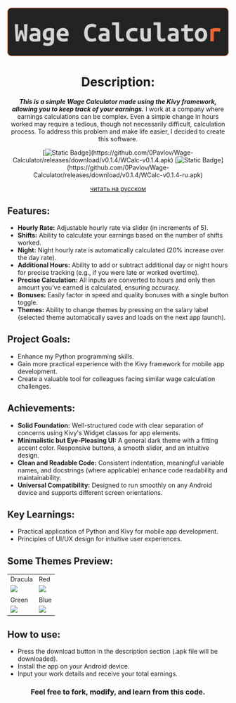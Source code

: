<div align="center">

![banner](https://github.com/0Pavlov/Wage-Calculator/blob/master/sources/assets/banner.png)

# Description:

***This is a simple Wage Calculator made using the Kivy framework, allowing you to keep track of your earnings.***
I work at a company where earnings calculations can be complex. Even a simple change in hours worked may require a tedious, though not necessarily difficult, calculation process. To address this problem and make life easier, I decided to create this software.

[![Static Badge](https://img.shields.io/badge/DOWNLOAD-APK%20v0.1.4-white?style=for-the-badge&logo=android&logoColor=white&logoSize=auto&labelColor=black&link=**https://github.com/0Pavlov/Wage-Calculator/releases/download/v0.1.4/WCalc-v0.1.4.apk**)](https://github.com/0Pavlov/Wage-Calculator/releases/download/v0.1.4/WCalc-v0.1.4.apk)
[![Static Badge](https://img.shields.io/badge/DOWNLOAD_RU-APK%20v0.1.4-white?style=for-the-badge&logo=android&logoColor=white&logoSize=auto&labelColor=black&link=**https://github.com/0Pavlov/Wage-Calculator/releases/download/v0.1.4/WCalc-v0.1.4-ru.apk**)](https://github.com/0Pavlov/Wage-Calculator/releases/download/v0.1.4/WCalc-v0.1.4-ru.apk)

[читать на русском](https://github.com/0Pavlov/Wage-Calculator/blob/master/README.ru.md)

</div> 

## Features:

  - **Hourly Rate:** Adjustable hourly rate via slider (in increments of 5).
  - **Shifts:** Ability to calculate your earnings based on the number of shifts worked.
  - **Night:** Night hourly rate is automatically calculated (20% increase over the day rate).
  - **Additional Hours:** Ability to add or subtract additional day or night hours for precise tracking (e.g., if you were late or worked overtime).
  - **Precise Calculation:** All inputs are converted to hours and only then amount you've earned is calculated, ensuring accuracy.
  - **Bonuses:** Easily factor in speed and quality bonuses with a single button toggle.
  - **Themes:** Ability to change themes by pressing on the salary label (selected theme automatically saves and loads on the next app launch).

## Project Goals:

  - Enhance my Python programming skills.
  - Gain more practical experience with the Kivy framework for mobile app development.
  - Create a valuable tool for colleagues facing similar wage calculation challenges.

## Achievements:

  - **Solid Foundation:** Well-structured code with clear separation of concerns using Kivy's Widget classes for app elements.
  - **Minimalistic but Eye-Pleasing UI:** A general dark theme with a fitting accent color. Responsive buttons, a smooth slider, and an intuitive design.
  - **Clean and Readable Code:** Consistent indentation, meaningful variable names, and docstrings (where applicable) enhance code readability and maintainability.
  - **Universal Compatibility:** Designed to run smoothly on any Android device and supports different screen orientations.

## Key Learnings:

  - Practical application of Python and Kivy for mobile app development.
  - Principles of UI/UX design for intuitive user experiences.

## Some Themes Preview:
<div align="center"><table><tr><td>Dracula</td><td>Red</td></tr><tr><td>
<img src="https://github.com/0Pavlov/Wage-Calculator/blob/master/sources/assets/theme_dracula.png"/></td><td>
<img src="https://github.com/0Pavlov/Wage-Calculator/blob/master/sources/assets/theme_red.png"/></td></tr>
<tr><td>Green</td><td>Blue</td></tr><tr><td>
<img src="https://github.com/0Pavlov/Wage-Calculator/blob/master/sources/assets/theme_green.png"/></td><td>
<img src="https://github.com/0Pavlov/Wage-Calculator/blob/master/sources/assets/theme_blue.png"/></td></tr>
</table></div>

## How to use:

  - Press the download button in the description section (.apk file will be downloaded).
  - Install the app on your Android device.
  - Input your work details and receive your total earnings.

<div align="center">

###  **Feel free to fork, modify, and learn from this code.**

</div> 

